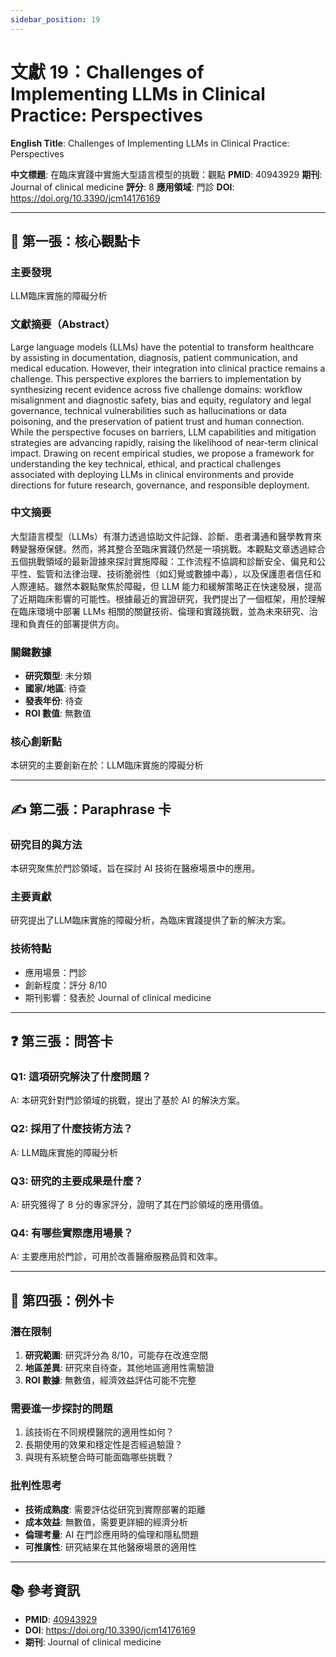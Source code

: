 ```yaml
---
sidebar_position: 19
---
```


# 文獻 19：Challenges of Implementing LLMs in Clinical Practice: Perspectives

**English Title**: Challenges of Implementing LLMs in Clinical Practice: Perspectives

**中文標題**: 在臨床實踐中實施大型語言模型的挑戰：觀點
**PMID**: 40943929
**期刊**: Journal of clinical medicine
**評分**: 8
**應用領域**: 門診
**DOI**: https://doi.org/10.3390/jcm14176169

---

## 📌 第一張：核心觀點卡

### 主要發現
LLM臨床實施的障礙分析

### 文獻摘要（Abstract）
Large language models (LLMs) have the potential to transform healthcare by assisting in documentation, diagnosis, patient communication, and medical education. However, their integration into clinical practice remains a challenge. This perspective explores the barriers to implementation by synthesizing recent evidence across five challenge domains: workflow misalignment and diagnostic safety, bias and equity, regulatory and legal governance, technical vulnerabilities such as hallucinations or data poisoning, and the preservation of patient trust and human connection. While the perspective focuses on barriers, LLM capabilities and mitigation strategies are advancing rapidly, raising the likelihood of near-term clinical impact. Drawing on recent empirical studies, we propose a framework for understanding the key technical, ethical, and practical challenges associated with deploying LLMs in clinical environments and provide directions for future research, governance, and responsible deployment.

### 中文摘要
大型語言模型（LLMs）有潛力透過協助文件記錄、診斷、患者溝通和醫學教育來轉變醫療保健。然而，將其整合至臨床實踐仍然是一項挑戰。本觀點文章透過綜合五個挑戰領域的最新證據來探討實施障礙：工作流程不協調和診斷安全、偏見和公平性、監管和法律治理、技術脆弱性（如幻覺或數據中毒），以及保護患者信任和人際連結。雖然本觀點聚焦於障礙，但 LLM 能力和緩解策略正在快速發展，提高了近期臨床影響的可能性。根據最近的實證研究，我們提出了一個框架，用於理解在臨床環境中部署 LLMs 相關的關鍵技術、倫理和實踐挑戰，並為未來研究、治理和負責任的部署提供方向。

### 關鍵數據
- **研究類型**: 未分類
- **國家/地區**: 待查
- **發表年份**: 待查
- **ROI 數值**: 無數值

### 核心創新點
本研究的主要創新在於：LLM臨床實施的障礙分析

---

## ✍️ 第二張：Paraphrase 卡

### 研究目的與方法
本研究聚焦於門診領域，旨在探討 AI 技術在醫療場景中的應用。

### 主要貢獻
研究提出了LLM臨床實施的障礙分析，為臨床實踐提供了新的解決方案。

### 技術特點
- 應用場景：門診
- 創新程度：評分 8/10
- 期刊影響：發表於 Journal of clinical medicine

---

## ❓ 第三張：問答卡

### Q1: 這項研究解決了什麼問題？
A: 本研究針對門診領域的挑戰，提出了基於 AI 的解決方案。

### Q2: 採用了什麼技術方法？
A: LLM臨床實施的障礙分析

### Q3: 研究的主要成果是什麼？
A: 研究獲得了 8 分的專家評分，證明了其在門診領域的應用價值。

### Q4: 有哪些實際應用場景？
A: 主要應用於門診，可用於改善醫療服務品質和效率。

---

## 🤔 第四張：例外卡

### 潛在限制
1. **研究範圍**: 研究評分為 8/10，可能存在改進空間
2. **地區差異**: 研究來自待查，其他地區適用性需驗證
3. **ROI 數據**: 無數值，經濟效益評估可能不完整

### 需要進一步探討的問題
1. 該技術在不同規模醫院的適用性如何？
2. 長期使用的效果和穩定性是否經過驗證？
3. 與現有系統整合時可能面臨哪些挑戰？

### 批判性思考
- **技術成熟度**: 需要評估從研究到實際部署的距離
- **成本效益**: 無數值，需要更詳細的經濟分析
- **倫理考量**: AI 在門診應用時的倫理和隱私問題
- **可推廣性**: 研究結果在其他醫療場景的適用性

---

## 📚 參考資訊
- **PMID**: [40943929](https://pubmed.ncbi.nlm.nih.gov/40943929/)
- **DOI**: https://doi.org/10.3390/jcm14176169
- **期刊**: Journal of clinical medicine
